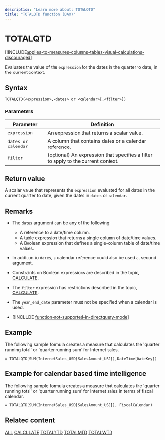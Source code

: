 ```yaml
---
description: "Learn more about: TOTALQTD"
title: "TOTALQTD function (DAX)"
---
```

# TOTALQTD

[!INCLUDE[applies-to-measures-columns-tables-visual-calculations-discouraged](includes/applies-to-measures-columns-tables-visual-calculations-discouraged.md)]

Evaluates the value of the `expression` for the dates in the quarter to date, in the current context.

## Syntax

```dax
TOTALQTD(<expression>,<dates> or <calendar>[,<filter>])
```

### Parameters

|Parameter|Definition|
|-------------|--------------|
|`expression`|An expression that returns a scalar value.|
|`dates or calendar`|A column that contains dates or a calendar reference.|
|`filter`|(optional) An expression that specifies a filter to apply to the current context.|

## Return value

A scalar value that represents the `expression` evaluated for all dates in the current quarter to date, given the dates in `dates` or `calendar`.

## Remarks

- The `dates` argument can be any of the following:
  - A reference to a date/time column.
  - A table expression that returns a single column of date/time values.
  - A Boolean expression that defines a single-column table of date/time values.

- In addition to `dates`, a calendar reference could also be used at second argument.

- Constraints on Boolean expressions are described in the topic, [CALCULATE](calculate-function-dax.md).

- The `filter` expression has restrictions described in the topic, [CALCULATE](calculate-function-dax.md).

- The `year_end_date` parameter must not be specified when a calendar is used.

- [!INCLUDE [function-not-supported-in-directquery-mode](includes/function-not-supported-in-directquery-mode.md)]

## Example

The following sample formula creates a measure that calculates the 'quarter running total' or 'quarter running sum' for Internet sales.

```dax
= TOTALQTD(SUM(InternetSales_USD[SalesAmount_USD]),DateTime[DateKey])
```

## Example for calendar based time intelligence

The following sample formula creates a measure that calculates the 'quarter running total' or 'quarter running sum' for Internet sales in terms of fiscal calendar.

```dax
= TOTALQTD(SUM(InternetSales_USD[SalesAmount_USD]), FiscalCalendar)
```

## Related content

[ALL](all-function-dax.md)
[CALCULATE](calculate-function-dax.md)
[TOTALYTD](totalytd-function-dax.md)
[TOTALMTD](totalmtd-function-dax.md)
[TOTALWTD](totalwtd-function-dax.md)

